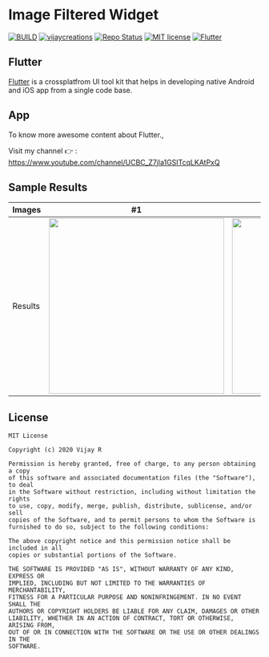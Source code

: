 # Image Filtered Widget


[![BUILD](https://img.shields.io/badge/Build-Passing-<COLOR>.svg)](https://github.com/vijayinyoutube/imagefiltered)
[![vijaycreations](https://img.shields.io/badge/Follow_me-vijaycreations-orange.svg?&logo=youtube&logoColor=orange)](https://www.youtube.com/channel/UCBC_Z7jla1GSITcqLKAtPxQ)
[![Repo Status](https://img.shields.io/badge/RepoStatus-Active-blueviolet.svg)](https://github.com/vijayinyoutube/imagefiltered)
[![MIT license](https://img.shields.io/badge/License-MIT-red.svg)](https://github.com/vijayinyoutube/imagefiltered)
[![Flutter](https://img.shields.io/badge/_Flutter_-App-grey.svg?&logo=Flutter&logoColor=white&labelColor=blue)](https://github.com/vijayinyoutube/imagefiltered)


## Flutter

[Flutter](https://flutter.dev/) is a crossplatfrom UI tool kit that helps in developing native Android and iOS app from a single code base.



## App

To know more awesome content about Flutter., 

Visit my channel 👉 : https://www.youtube.com/channel/UCBC_Z7jla1GSITcqLKAtPxQ




## Sample Results

Images | #1 | #2 |
--- | --- | --- |
Results | <img src="https://user-images.githubusercontent.com/58719230/105180144-30d97100-5b50-11eb-8b38-5210a5846ef0.png" width="350" height="350"> | <img src="https://user-images.githubusercontent.com/58719230/105180102-23bc8200-5b50-11eb-932e-48e38c1080b6.png" width="350" height="350"> |

## License

```
MIT License

Copyright (c) 2020 Vijay R

Permission is hereby granted, free of charge, to any person obtaining a copy
of this software and associated documentation files (the "Software"), to deal
in the Software without restriction, including without limitation the rights
to use, copy, modify, merge, publish, distribute, sublicense, and/or sell
copies of the Software, and to permit persons to whom the Software is
furnished to do so, subject to the following conditions:

The above copyright notice and this permission notice shall be included in all
copies or substantial portions of the Software.

THE SOFTWARE IS PROVIDED "AS IS", WITHOUT WARRANTY OF ANY KIND, EXPRESS OR
IMPLIED, INCLUDING BUT NOT LIMITED TO THE WARRANTIES OF MERCHANTABILITY,
FITNESS FOR A PARTICULAR PURPOSE AND NONINFRINGEMENT. IN NO EVENT SHALL THE
AUTHORS OR COPYRIGHT HOLDERS BE LIABLE FOR ANY CLAIM, DAMAGES OR OTHER
LIABILITY, WHETHER IN AN ACTION OF CONTRACT, TORT OR OTHERWISE, ARISING FROM,
OUT OF OR IN CONNECTION WITH THE SOFTWARE OR THE USE OR OTHER DEALINGS IN THE
SOFTWARE.
```
